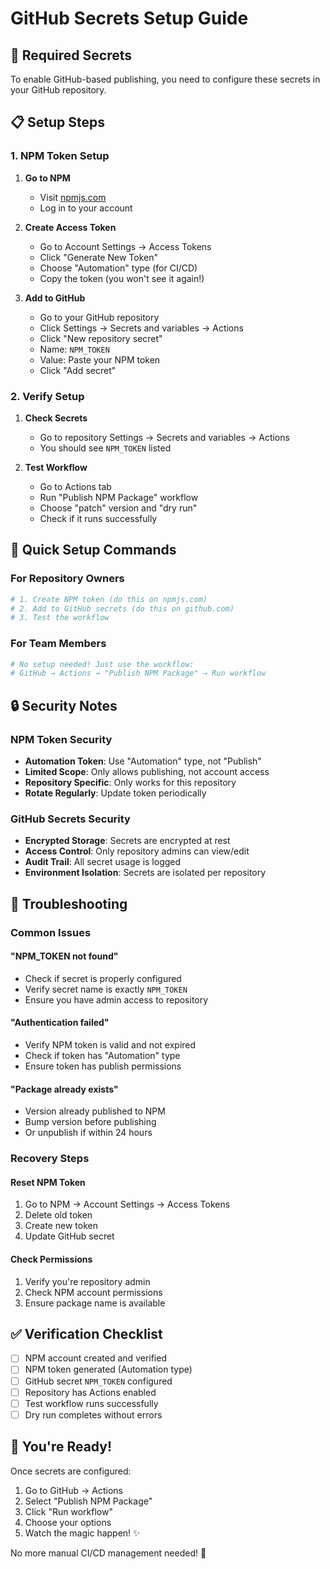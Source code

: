 # GitHub Secrets Setup Guide

## 🔐 Required Secrets

To enable GitHub-based publishing, you need to configure these secrets in your GitHub repository.

## 📋 Setup Steps

### 1. NPM Token Setup

1. **Go to NPM**
   - Visit [npmjs.com](https://npmjs.com)
   - Log in to your account

2. **Create Access Token**
   - Go to Account Settings → Access Tokens
   - Click "Generate New Token"
   - Choose "Automation" type (for CI/CD)
   - Copy the token (you won't see it again!)

3. **Add to GitHub**
   - Go to your GitHub repository
   - Click Settings → Secrets and variables → Actions
   - Click "New repository secret"
   - Name: `NPM_TOKEN`
   - Value: Paste your NPM token
   - Click "Add secret"

### 2. Verify Setup

1. **Check Secrets**
   - Go to repository Settings → Secrets and variables → Actions
   - You should see `NPM_TOKEN` listed

2. **Test Workflow**
   - Go to Actions tab
   - Run "Publish NPM Package" workflow
   - Choose "patch" version and "dry run"
   - Check if it runs successfully

## 🎯 Quick Setup Commands

### For Repository Owners
```bash
# 1. Create NPM token (do this on npmjs.com)
# 2. Add to GitHub secrets (do this on github.com)
# 3. Test the workflow
```

### For Team Members
```bash
# No setup needed! Just use the workflow:
# GitHub → Actions → "Publish NPM Package" → Run workflow
```

## 🔒 Security Notes

### NPM Token Security
- **Automation Token**: Use "Automation" type, not "Publish"
- **Limited Scope**: Only allows publishing, not account access
- **Repository Specific**: Only works for this repository
- **Rotate Regularly**: Update token periodically

### GitHub Secrets Security
- **Encrypted Storage**: Secrets are encrypted at rest
- **Access Control**: Only repository admins can view/edit
- **Audit Trail**: All secret usage is logged
- **Environment Isolation**: Secrets are isolated per repository

## 🚨 Troubleshooting

### Common Issues

#### "NPM_TOKEN not found"
- Check if secret is properly configured
- Verify secret name is exactly `NPM_TOKEN`
- Ensure you have admin access to repository

#### "Authentication failed"
- Verify NPM token is valid and not expired
- Check if token has "Automation" type
- Ensure token has publish permissions

#### "Package already exists"
- Version already published to NPM
- Bump version before publishing
- Or unpublish if within 24 hours

### Recovery Steps

#### Reset NPM Token
1. Go to NPM → Account Settings → Access Tokens
2. Delete old token
3. Create new token
4. Update GitHub secret

#### Check Permissions
1. Verify you're repository admin
2. Check NPM account permissions
3. Ensure package name is available

## ✅ Verification Checklist

- [ ] NPM account created and verified
- [ ] NPM token generated (Automation type)
- [ ] GitHub secret `NPM_TOKEN` configured
- [ ] Repository has Actions enabled
- [ ] Test workflow runs successfully
- [ ] Dry run completes without errors

## 🎉 You're Ready!

Once secrets are configured:
1. Go to GitHub → Actions
2. Select "Publish NPM Package"
3. Click "Run workflow"
4. Choose your options
5. Watch the magic happen! ✨

No more manual CI/CD management needed! 🚀
